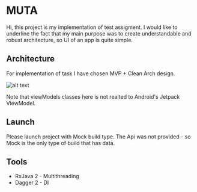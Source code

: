 # MUTA

Hi, this project is my implementation of test assigment. I would like to underline the fact that my main purpose was to create understandable and robust architecture, so UI of an app is quite simple.

## Architecture
For implementation of task I have chosen MVP + Clean Arch design.

![alt text](https://hsto.org/web/986/9db/e34/9869dbe34b5649e28be40bff6bee3147.png "Package/Layers separation approach:")

Note that viewModels classes here is not realted to Android's Jetpack ViewModel.

## Launch
Please launch project with Mock build type. The Api was not provided - so Mock is the only type of build that has data.

## Tools

  - RxJava 2 - Multithreading
  - Dagger 2 - DI

